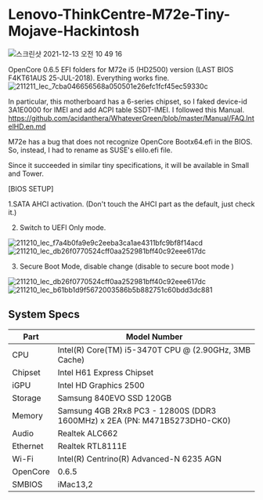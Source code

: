 # Lenovo-ThinkCentre-M72e-Tiny-Mojave-Hackintosh

![스크린샷 2021-12-13 오전 10 49 16](https://user-images.githubusercontent.com/85427533/145748236-ee839a38-5025-45a6-8696-f7f6b95d3e7d.png)

OpenCore 0.6.5 EFI folders for M72e i5 (HD2500) version (LAST BIOS F4KT61AUS 25-JUL-2018). 
Everything works fine.
![211211_lec_7cba046656568a050501e26efc1fcf45ec59330c](https://user-images.githubusercontent.com/85427533/145748417-6c89b8f5-bfd9-4d2c-b23f-fa15f5de3941.png)

In particular, this motherboard has a 6-series chipset, so I faked device-id 3A1E0000 for IMEI and add ACPI table SSDT-IMEI.
I followed this Manual. 
https://github.com/acidanthera/WhateverGreen/blob/master/Manual/FAQ.IntelHD.en.md

M72e has a bug that does not recognize OpenCore Bootx64.efi in the BIOS. So, instead, I had to rename as SUSE's elilo.efi file.

Since it succeeded in similar tiny specifications, it will be available in Small and Tower.

[BIOS SETUP]

1.SATA AHCI activation. (Don't touch the AHCI part as the default, just check it.)

2. Switch to UEFI Only mode.

![211210_lec_f7a4b0fa9e9c2eeba3ca1ae4311bfc9bf8f14acd](https://user-images.githubusercontent.com/85427533/145748446-96acc331-7dcb-474e-965b-7fd817e8661d.jpeg)
![211210_lec_db26f0770524cff0aa252981bff40c92eee617dc](https://user-images.githubusercontent.com/85427533/145748453-966a3707-be35-4b75-a161-b5e8458dc155.jpeg)

3. Secure Boot Mode, disable change (disable to secure boot mode )

![211210_lec_db26f0770524cff0aa252981bff40c92eee617dc](https://user-images.githubusercontent.com/85427533/145748501-e58e8042-a0ee-4b48-afb5-3b9323e9986f.jpeg)
![211210_lec_b61bb1d9f5672003586b5b882751c60bdd3dc881](https://user-images.githubusercontent.com/85427533/145748517-5abef6ca-34bb-4a7d-b767-071f5501a00b.jpeg)


## System Specs

| Part | Model Number
| --- | ---
| CPU | Intel(R) Core(TM) i5-3470T CPU @ (2.90GHz, 3MB Cache)
| Chipset | Intel H61 Express Chipset
| iGPU | Intel HD Graphics 2500
| Storage | Samsung 840EVO SSD 120GB
| Memory | Samsung 4GB 2Rx8 PC3 - 12800S (DDR3 1600MHz) x 2EA (PN: M471B5273DH0-CK0)
| Audio | Realtek ALC662
| Ethernet | Realtek RTL8111E
| Wi-Fi | Intel(R) Centrino(R) Advanced-N 6235 AGN
| OpenCore | 0.6.5
| SMBIOS | iMac13,2
